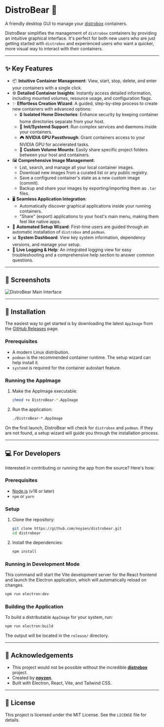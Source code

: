# DistroBear 🐻

A friendly desktop GUI to manage your [distrobox](https://distrobox.it/) containers.

DistroBear simplifies the management of `distrobox` containers by providing an intuitive graphical interface. It's perfect for both new users who are just getting started with `distrobox` and experienced users who want a quicker, more visual way to interact with their containers.

---

## ✨ Key Features

-   📦 **Intuitive Container Management**: View, start, stop, delete, and enter your containers with a single click.
-   ⚙️ **Detailed Container Insights**: Instantly access detailed information, including mounted volumes, resource usage, and configuration flags.
-   ✨ **Effortless Creation Wizard**: A guided, step-by-step process to create new containers with advanced options:
    -   🔒 **Isolated Home Directories**: Enhance security by keeping container home directories separate from your host.
    -   🚀 **Init/Systemd Support**: Run complex services and daemons inside your containers.
    -   🎮 **NVIDIA GPU Passthrough**: Grant containers access to your NVIDIA GPU for accelerated tasks.
    -   📁 **Custom Volume Mounts**: Easily share specific project folders between your host and containers.
-   🖼️ **Comprehensive Image Management**:
    -   List, search, and manage all your local container images.
    -   Download new images from a curated list or any public registry.
    -   Save a configured container's state as a new custom image (commit).
    -   Backup and share your images by exporting/importing them as `.tar` files.
-   🖥️ **Seamless Application Integration**:
    -   Automatically discover graphical applications inside your running containers.
    -   "Share" (export) applications to your host's main menu, making them feel like native apps.
-   🔧 **Automated Setup Wizard**: First-time users are guided through an automatic installation of `distrobox` and `podman`.
-   📊 **System Dashboard**: View key system information, dependency versions, and manage your setup.
-   📜 **Live Logging & Help**: An integrated logging view for easy troubleshooting and a comprehensive help section to answer common questions.

---

## 📸 Screenshots

![DistroBear Main Interface](./screenshot1.jpg)

---

## 🚀 Installation

The easiest way to get started is by downloading the latest `AppImage` from the [GitHub Releases](https://github.com/noyzen/distrobear/releases) page.

### Prerequisites

-   A modern Linux distribution.
-   `podman` is the recommended container runtime. The setup wizard can help install it.
-   `systemd` is required for the container autostart feature.

### Running the AppImage

1.  Make the AppImage executable:
    ```bash
    chmod +x DistroBear-*.AppImage
    ```

2.  Run the application:
    ```bash
    ./DistroBear-*.AppImage
    ```

On the first launch, DistroBear will check for `distrobox` and `podman`. If they are not found, a setup wizard will guide you through the installation process.

---

## 💻 For Developers

Interested in contributing or running the app from the source? Here's how:

### Prerequisites

-   [Node.js](https://nodejs.org/) (v18 or later)
-   `npm` or `yarn`

### Setup

1.  Clone the repository:
    ```bash
    git clone https://github.com/noyzen/distrobear.git
    cd distrobear
    ```

2.  Install the dependencies:
    ```bash
    npm install
    ```

### Running in Development Mode

This command will start the Vite development server for the React frontend and launch the Electron application, which will automatically reload on changes.

```bash
npm run electron:dev
```

### Building the Application

To build a distributable `AppImage` for your system, run:

```bash
npm run electron:build
```

The output will be located in the `release/` directory.

---

## 🙏 Acknowledgements

-   This project would not be possible without the incredible **[distrobox](https://github.com/89luca89/distrobox)** project.
-   Created by **[noyzen](https://github.com/noyzen)**.
-   Built with Electron, React, Vite, and Tailwind CSS.

---

## 📜 License

This project is licensed under the MIT License. See the `LICENSE` file for details.
